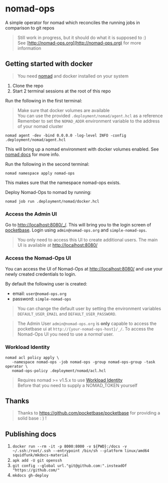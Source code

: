 # nomad-ops

A simple operator for nomad which reconciles the running jobs in comparison to git repos

> Still work in progress, but it should do what it is supposed to :)  
> See [http://nomad-ops.org](http://nomad-ops.org) for more information

## Getting started with docker

> You need [nomad](https://developer.hashicorp.com/nomad/docs/install) and docker installed on your system

1. Clone the repo
2. Start 2 terminal sessions at the root of this repo

Run the following in the first terminal:

> Make sure that docker volumes are available  
> You can use the provided `.deployment/nomad/agent.hcl` as a reference  
> Remember to set the `NOMAD_ADDR` environment variable to the address of your nomad cluster

`nomad agent -dev -bind 0.0.0.0 -log-level INFO -config .deployment/nomad/agent.hcl`

This will bring up a nomad environment with docker volumes enabled. See [nomad docs](https://developer.hashicorp.com/nomad/docs/operations/nomad-agent) for more info.

Run the following in the second terminal:

`nomad namespace apply nomad-ops`

This makes sure that the namespace nomad-ops exists.

Deploy Nomad-Ops to nomad by running:

`nomad job run .deployment/nomad/docker.hcl`

### Access the Admin UI

Go to [http://localhost:8080/_/](http://localhost:8080/_/).
This will bring you to the login screen of [pocketbase](https://pocketbase.io).
Login using `admin@nomad-ops.org` and `simple-nomad-ops`.

> You only need to access this UI to create additional users. The main UI is available at [http://localhost:8080/](http://localhost:8080/)

### Access the Nomad-Ops UI

You can access the UI of Nomad-Ops at [http://localhost:8080/](http://localhost:8080/) and use your newly created credentials to login.

By default the following user is created:

- email: `user@nomad-ops.org`
- password: `simple-nomad-ops`

> You can change the default user by setting the environment variables `DEFAULT_USER_EMAIL` and `DEFAULT_USER_PASSWORD`.

> The Admin User `admin@nomad-ops.org` is **only** capable to access the pocketbase ui at `http://{your-nomad-ops-host}/_/`. To access the Nomad-Ops UI you need to use a *normal* user.

### Workload Identity 

```
nomad acl policy apply \
   -namespace nomad-ops -job nomad-ops -group nomad-ops-group -task operator \
   nomad-ops-policy .deployment/nomad/acl.hcl
```

> Requires nomad >= v1.5.x to use [Workload Identity](https://developer.hashicorp.com/nomad/docs/concepts/workload-identity)  
> Before that you need to supply a NOMAD_TOKEN yourself

## Thanks

> Thanks to https://github.com/pocketbase/pocketbase for providing a solid base : ) !

## Publishing docs

1. `docker run --rm -it -p 8000:8000 -v ${PWD}:/docs -v ~/.ssh:/root/.ssh --entrypoint /bin/sh --platform linux/amd64 squidfunk/mkdocs-material`
2. `apk add -U git openssh`
3. `git config --global url."git@github.com:".insteadOf "https://github.com/"`
4. `mkdocs gh-deploy`